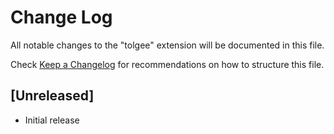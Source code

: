 # Change Log

All notable changes to the "tolgee" extension will be documented in this file.

Check [Keep a Changelog](http://keepachangelog.com/) for recommendations on how to structure this file.

## [Unreleased]

- Initial release